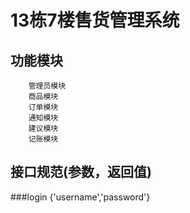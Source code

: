 13栋7楼售货管理系统
====================================

功能模块
------------------------------------
		管理员模块
		商品模块
		订单模块
		通知模块
		建议模块
		记账模块

接口规范(参数，返回值)
--------
###login
	{'username','password'}